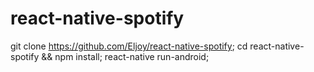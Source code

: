 # react-native-spotify
git clone https://github.com/Eljoy/react-native-spotify;
cd react-native-spotify && npm install;
react-native run-android;
